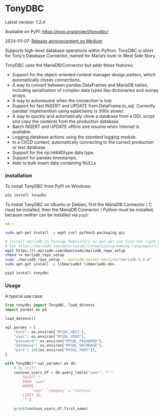 # TonyDBC

Latest version: 1.2.4

Available on PyPI: https://pypi.org/project/tonydbc/

2024-01-07: [Release announcement on Medium](https://mcurrie-59915.medium.com/introducing-tonydbc-a-high-level-database-connector-for-mariadb-python-and-pandas-8600676fbf88)

Supports high-level database operations within Python.  TonyDBC is short for Tony’s Database Connector, named for Maria’s lover in West Side Story.

TonyDBC uses the MariaDB/Connector but adds these features:

* Support for the object-oriented context manager design pattern, which automatically closes connections.
* A way to convert between pandas DataFrames and MariaDB tables, including serialization of complex data types like dictionaries and numpy arrays.
* A way to autoresume when the connection is lost.
* Support for fast INSERT and UPDATE from DataFrame.to_sql. Currently pandas’ implemention using sqlalchemy is 300x slower.
* A way to quickly and automatically clone a database from a DDL script and copy the contents from the production database.
* Batch INSERT and UPDATE offline and resume when Internet is available.
* Logging database actions using the standard logging module.
* In a CI/CD context, automatically connecting to the correct production or test database.
* Support for the np.Int64Dtype data type.
* Support for pandas timestamps.
* Able to bulk insert data containing NULLs

### Installation

To install TonyDBC from PyPI on Windows:

```bash
pip install tonydbc
```

To install TonyDBC on Ubuntu or Debian, first the MariaDB Connector / C must be installed, then the MariaDB Connector / Python must be installed, because neither can be installed via `pip3`:

```bash
cd ~

sudo apt-get install -y wget curl python3-packaging gcc

# Install mariadb CS Package Repository so apt-get can find the right package
# See https://mariadb.com/docs/skysql/connect/programming-languages/c/install/#Installation_via_Package_Repository_(Linux)
wget https://r.mariadb.com/downloads/mariadb_repo_setup
chmod +x mariadb_repo_setup
sudo ./mariadb_repo_setup  --mariadb-server-version="mariadb-1.2.4"
sudo apt-get install -y libmariadb3 libmariadb-dev

pip3 install tonydbc
```

### Usage

A typical use case:

```python
from tonydbc import TonyDBC, load_dotenvs
import pandas as pd

load_dotenvs()

sql_params = {
    "host": os.environ["MYSQL_HOST"],
    "user": os.environ["MYSQL_USER"],
    "password": os.environ["MYSQL_PASSWORD"],
    "database": os.environ["MYSQL_DATABASE"],
    "port": int(os.environ["MYSQL_PORT"]),
}

with TonyDBC(**sql_params) as db:
    # Do stuff
    contoso_users_df = db.query_table("user", f"""
        SELECT *
        FROM `user`
        WHERE
            `user`.`company` = 'Contoso'
        LIMIT 10;
        """)

    print(contoso_users_df.first_name)
```
